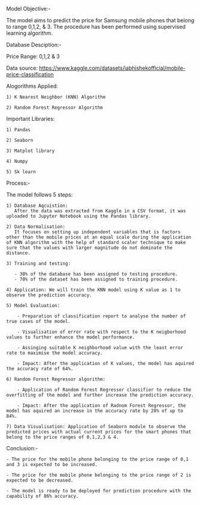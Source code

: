 Model Objective:-

The model aims to predict the price for Samsung mobile phones that belong to range 0,1,2, & 3. The procedure has been performed using supervised learning algorithm.

Database Desciption:-

Price Range: 0,1,2 & 3 

Data source: https://www.kaggle.com/datasets/iabhishekofficial/mobile-price-classification

Alogorithms Applied: 

    1) K Nearest Neighbor (KNN) Algorithm
    
    2) Random Forest Regressor Algorithm
    
Important Libraries:

    1) Pandas
    
    2) Seaborn
    
    3) Matplot library
    
    4) Numpy
    
    5) Sk learn
    
Process:-

The model follows 5 steps:

    1) Database Aqcuistion: 
       After the data was extracted from Kaggle in a CSV format, it was uploaded to Jupyter Notebook using the Pandas library.

    2) Data Normalisation:
       It focuses on setting up independent variables that is factors other than the mobile prices at an equal scale during the application of KNN algorithm with the help of standard scaler technique to make sure that the values with larger magnitude do not dominate the distance.

    3) Training and testing:

       - 30% of the database has been assigned to testing procedure.
       - 70% of the dataset has been assigned to training procedure.

    4) Application: We will train the KNN model using K value as 1 to observe the prediction accuracy.

    5) Model Evaluation: 
    
        - Preparation of classification report to analyse the number of true cases of the model.
        
        - Visualisation of error rate with respect to the K neigborhood values to further enhance the model performance.
        
        - Assinging suitable K neighborhood value with the least error rate to maximise the model accuracy.

        - Impact: After the application of K values, the model has aquired the accuracy rate of 64%.  

    6) Random Forest Regressor algorithm: 
    
        - Application of Random Forest Regressor classifier to reduce the overfitting of the model and further increase the prediction accuracy.

        - Impact: After the application of Radnom Forest Regressor, the model has aquired an increase in the accuracy rate by 20% of up to 84%. 
        
    7) Data Visualisation: Application of Seaborn module to observe the predicted prices with actual current prices for the smart phones that belong to the price ranges of 0,1,2,3 & 4.


Conclusion:-

    - The price for the mobile phone belonging to the price range of 0,1 and 3 is expected to be increased.
    
    - The price for the mobile phone belonging to the price range of 2 is expected to be decreased.
    
    - The model is ready to be deployed for prediction procedure with the capability of 86% accuracy.
              
